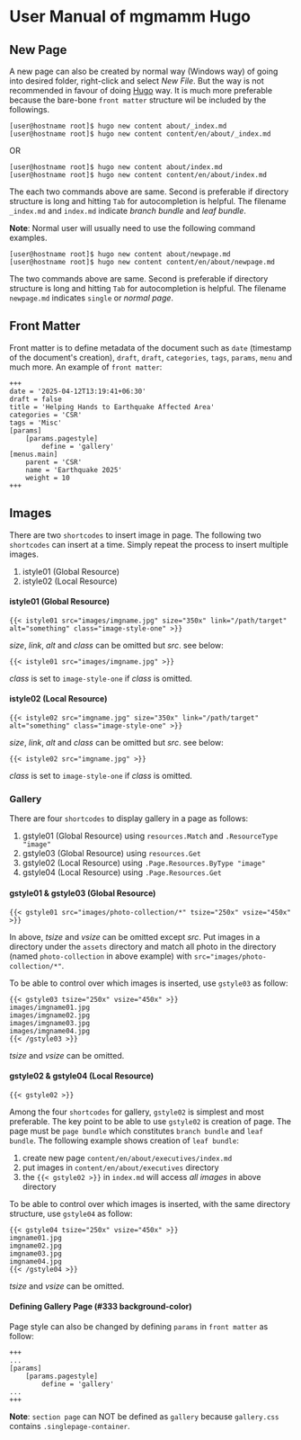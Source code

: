 # User Manual of mgmamm Hugo

## New Page

A new page can also be created by normal way (Windows way) of going into desired folder, right-click and select *New File*. But the way is not recommended in favour of doing [Hugo](https://gohugo.io) way. It is much more preferable because the bare-bone `front matter` structure wil be included by the followings.

    [user@hostname root]$ hugo new content about/_index.md
    [user@hostname root]$ hugo new content content/en/about/_index.md

OR

    [user@hostname root]$ hugo new content about/index.md
    [user@hostname root]$ hugo new content content/en/about/index.md

The each two commands above are same. Second is preferable if directory structure is long and hitting `Tab` for autocompletion is helpful. The filename `_index.md` and `index.md` indicate *branch bundle* and *leaf bundle*.

**Note**: Normal user will usually need to use the following command examples.

    [user@hostname root]$ hugo new content about/newpage.md
    [user@hostname root]$ hugo new content content/en/about/newpage.md

The two commands above are same. Second is preferable if directory structure is long and hitting `Tab` for autocompletion is helpful. The filename `newpage.md` indicates `single` or *normal page*.

## Front Matter

Front matter is to define metadata of the document such as `date` (timestamp of the document's creation), `draft`, `draft`, `categories`, `tags`, `params`, `menu` and much more. An example of `front matter`:

    +++
    date = '2025-04-12T13:19:41+06:30'
    draft = false
    title = 'Helping Hands to Earthquake Affected Area'
    categories = 'CSR'
    tags = 'Misc'
    [params]
        [params.pagestyle]
            define = 'gallery'
    [menus.main]
        parent = 'CSR'
        name = 'Earthquake 2025'
        weight = 10
    +++

## Images

There are two `shortcodes` to insert image in page. The following two `shortcodes` can insert at a time. Simply repeat the process to insert multiple images.

1. istyle01 (Global Resource)
2. istyle02 (Local Resource)

#### istyle01 (Global Resource)

    {{< istyle01 src="images/imgname.jpg" size="350x" link="/path/target" alt="something" class="image-style-one" >}}

*size*, *link*, *alt* and *class* can be omitted but *src*. see below:

    {{< istyle01 src="images/imgname.jpg" >}}

*class* is set to `image-style-one` if *class* is omitted.

#### istyle02 (Local Resource)

    {{< istyle02 src="imgname.jpg" size="350x" link="/path/target" alt="something" class="image-style-one" >}}

*size*, *link*, *alt* and *class* can be omitted but *src*. see below:

    {{< istyle02 src="imgname.jpg" >}}

*class* is set to `image-style-one` if *class* is omitted.

### Gallery

There are four `shortcodes` to display gallery in a page as follows:

1. gstyle01 (Global Resource) using `resources.Match` and `.ResourceType "image"`
2. gstyle03 (Global Resource) using `resources.Get`
3. gstyle02 (Local Resource) using `.Page.Resources.ByType "image"`
4. gstyle04 (Local Resource) using `.Page.Resources.Get`

#### gstyle01 & gstyle03 (Global Resource)

    {{< gstyle01 src="images/photo-collection/*" tsize="250x" vsize="450x" >}}

In above, *tsize* and *vsize* can be omitted except *src*. Put images in a directory under the `assets` directory and match all photo in the directory (named `photo-collection` in above example) with `src="images/photo-collection/*"`.

To be able to control over which images is inserted, use `gstyle03` as follow:

    {{< gstyle03 tsize="250x" vsize="450x" >}}
    images/imgname01.jpg
    images/imgname02.jpg
    images/imgname03.jpg
    images/imgname04.jpg
    {{< /gstyle03 >}}

*tsize* and *vsize* can be omitted.

#### gstyle02 & gstyle04 (Local Resource)

    {{< gstyle02 >}}

Among the four `shortcodes` for gallery, `gstyle02` is simplest and most preferable. The key point to be able to use `gstyle02` is creation of page. The page must be `page bundle` which constitutes `branch bundle` and `leaf bundle`. The following example shows creation of `leaf bundle`:

1. create new page `content/en/about/executives/index.md`
2. put images in `content/en/about/executives` directory
3. the `{{< gstyle02 >}}` in `index.md` will access *all images* in above directory


To be able to control over which images is inserted, with the same directory structure, use `gstyle04` as follow:

    {{< gstyle04 tsize="250x" vsize="450x" >}}
    imgname01.jpg
    imgname02.jpg
    imgname03.jpg
    imgname04.jpg
    {{< /gstyle04 >}}

*tsize* and *vsize* can be omitted.

#### Defining Gallery Page (#333 background-color)

Page style can also be changed by defining `params` in `front matter` as follow:

    +++
    ...
    [params]
        [params.pagestyle]
            define = 'gallery'
    ...
    +++

**Note**: `section page` can NOT be defined as `gallery` because `gallery.css` contains `.singlepage-container`.
